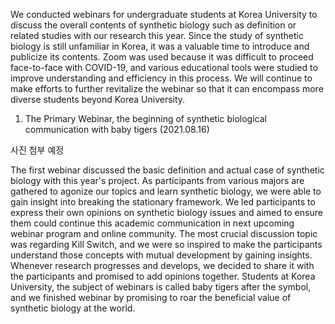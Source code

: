 We conducted webinars for undergraduate students at Korea University to discuss the overall contents of synthetic biology such as definition or related studies with our research this year. Since the study of synthetic biology is still unfamiliar in Korea, it was a valuable time to introduce and publicize its contents. Zoom was used because it was difficult to proceed face-to-face with COVID-19, and various educational tools were studied to improve understanding and efficiency in this process. We will continue to make efforts to further revitalize the webinar so that it can encompass more diverse students beyond Korea University.

1. The Primary Webinar, the beginning of synthetic biological communication with baby tigers (2021.08.16)

사진 첨부 예정

The first webinar discussed the basic definition and actual case of synthetic biology with this year's project. As participants from various majors are gathered to agonize our topics and learn synthetic biology, we were able to gain insight into breaking the stationary framework. We led participants to express their own opinions on synthetic biology issues and aimed to ensure them could continue this academic communication in next upcoming webinar program and online community.
The most crucial discussion topic was regarding Kill Switch, and we were so inspired to make the participants understand those concepts with mutual development by gaining insights. Whenever research progresses and develops, we decided to share it with the participants and promised to add opinions together. Students at Korea University, the subject of webinars is called baby tigers after the symbol, and we finished webinar by promising to roar the beneficial value of synthetic biology at the world.
